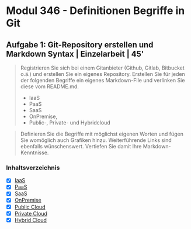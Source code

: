 # Modul 346 - Definitionen Begriffe in Git

## Aufgabe 1: Git-Repository erstellen und Markdown Syntax | Einzelarbeit | 45'

> Registrieren Sie sich bei einem Gitanbieter (Github, Gitlab, Bitbucket o.ä.) und erstellen Sie ein eigenes Repository.
> Erstellen Sie für jeden der folgenden Begriffe ein eigenes Markdown-File und verlinken Sie diese vom README.md.
> - IaaS
> - PaaS
> - SaaS
> - OnPremise,
> - Public-, Private- und Hybridcloud

> Definieren Sie die Begriffe mit möglichst eigenen Worten und fügen Sie womöglich auch Grafiken hinzu. Weiterführende Links sind ebenfalls wünschenswert. Vertiefen Sie damit Ihre Markdown-Kenntnisse.

### Inhaltsverzeichnis
- [x] [IaaS](./IaaS.md)
- [x] [PaaS](./PaaS.md)
- [x] [SaaS](./SaaS.md)
- [x] [OnPremise](./OnPremise.md)
- [x] [Public Cloud](./Public_Cloud.md)
- [x] [Private Cloud](./Private_Cloud.md)
- [x] [Hybrid Cloud](./Hybrid_Cloud.md)
